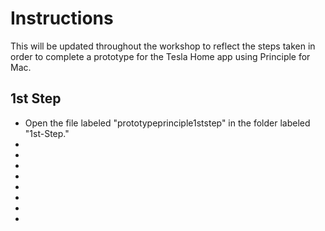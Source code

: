 <h1>Instructions</h1>

<p>

This will be updated throughout the workshop to reflect the steps taken in order to complete a prototype for the Tesla Home app using Principle for Mac. 

<h2>1st Step</h2>

<ul>
<li>Open the file labeled "prototypeprinciple1ststep" in the folder labeled "1st-Step."</li>
<li></li>
<li></li>
<li></li>
<li></li>
<li></li>
<li></li>
<li></li>
<li></li>
</ul>
</p>
